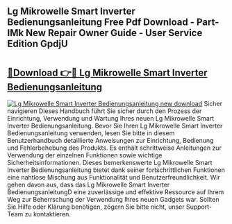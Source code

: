 ## Lg Mikrowelle Smart Inverter Bedienungsanleitung Free Pdf Download - Part-IMk New Repair Owner Guide - User Service Edition GpdjU

# <h2><a href="http://df62i9.blite.top/?on=Lg+Mikrowelle+Smart+Inverter+Bedienungsanleitung">🔗Download 👉🔴 Lg Mikrowelle Smart Inverter Bedienungsanleitung</a></h2>

[![Lg Mikrowelle Smart Inverter Bedienungsanleitung new download](https://i.imgur.com/lujVjoI.png)](http://df62i9.blite.top/?on=Lg+Mikrowelle+Smart+Inverter+Bedienungsanleitung)
Sicher navigieren Dieses Handbuch führt Sie sicher durch den Prozess der Einrichtung, Verwendung und Wartung Ihres neuen Lg Mikrowelle Smart Inverter Bedienungsanleitung. Bevor Sie Ihren Lg Mikrowelle Smart Inverter Bedienungsanleitung verwenden, lesen Sie bitte in diesem Benutzerhandbuch detaillierte Anweisungen zur Einrichtung, Bedienung und Fehlerbehebung des Produkts. Es enthält schrittweise Anleitungen zur Verwendung der einzelnen Funktionen sowie wichtige Sicherheitsinformationen. Dieses bemerkenswerte Lg Mikrowelle Smart Inverter Bedienungsanleitung bietet dank seiner fortschrittlichen Funktionen eine nahtlose Mischung aus Funktionalität und Benutzerfreundlichkeit. Wir gehen davon aus, dass das Lg Mikrowelle Smart Inverter BedienungsanleitungD eine zuverlässige und effektive Ressource auf Ihrem Weg zur Beherrschung der Verwendung Ihres neuen Gadgets war. Sollten Sie Hilfe oder Klärung benötigen, zögern Sie bitte nicht, unser Support-Team zu kontaktieren.
